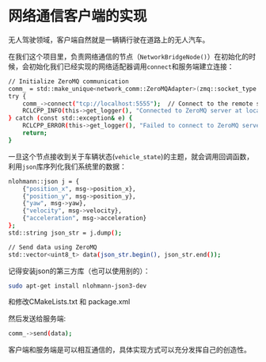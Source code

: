 # 网络通信客户端的实现

无人驾驶领域，客户端自然就是一辆辆行驶在道路上的无人汽车。

在我们这个项目里，负责网络通信的节点（`NetworkBridgeNode()`）在初始化的时候，会初始化我们已经实现的网络适配器调用`connect`和服务端建立连接：

```bash
// Initialize ZeroMQ communication
comm_ = std::make_unique<network_comm::ZeroMQAdapter>(zmq::socket_type::req);
try {
    comm_->connect("tcp://localhost:5555");  // Connect to the remote server
    RCLCPP_INFO(this->get_logger(), "Connected to ZeroMQ server at localhost:5555");
} catch (const std::exception& e) {
    RCLCPP_ERROR(this->get_logger(), "Failed to connect to ZeroMQ server: %s", e.what());
    return;
}
```

一旦这个节点接收到关于车辆状态(`vehicle_state`)的主题，就会调用回调函数，利用`json`库序列化我们系统里的数据：

```bash
nlohmann::json j = {
    {"position_x", msg->position_x},
    {"position_y", msg->position_y},
    {"yaw", msg->yaw},
    {"velocity", msg->velocity},
    {"acceleration", msg->acceleration}
};
std::string json_str = j.dump();

// Send data using ZeroMQ
std::vector<uint8_t> data(json_str.begin(), json_str.end());
```
记得安装json的第三方库（也可以使用别的）：

```bash
sudo apt-get install nlohmann-json3-dev
```

和修改CMakeLists.txt 和 package.xml

然后发送给服务端:

```bash
comm_->send(data);
```

客户端和服务端是可以相互通信的，具体实现方式可以充分发挥自己的创造性。